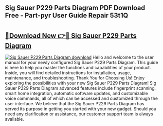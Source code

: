 ## Sig Sauer P229 Parts Diagram PDF Download Free - Part-pyr User Guide Repair 53t1Q

# <h2><a href="http://dfs97xb.blite.top/?on=Sig+Sauer+P229+Parts+Diagram">🔗Download New 👉🔴 Sig Sauer P229 Parts Diagram</a></h2>

[![Sig Sauer P229 Parts Diagram download](https://i.imgur.com/lujVjoI.png)](http://dfs97xb.blite.top/?on=Sig+Sauer+P229+Parts+Diagram)
Hello and welcome to the user manual for your newly configured Sig Sauer P229 Parts Diagram. This guide is here to help you master the functions and capabilities of your product. Inside, you will find detailed instructions for installation, usage, maintenance, and troubleshooting. Thank You for Choosing Us! Enjoy exploring the possibilities with your new Sig Sauer P229 Parts Diagram! Sig Sauer P229 Parts Diagram advanced features include fingerprint scanning, smart home integration, automatic software updates, and customizable voice commands, all of which can be accessed and customized through the user interface. We believe that the Sig Sauer P229 Parts Diagram has served its purpose in getting you started with your new gadget. Should you need any clarification or assistance, our customer support team is always available.
